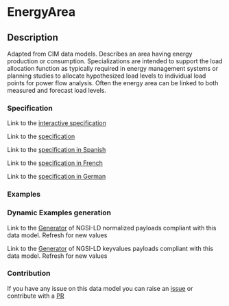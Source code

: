 # EnergyArea

## Description 

Adapted from CIM data models. Describes an area having energy production or consumption.  Specializations are intended to support the load allocation function as typically required in energy management systems or planning studies to allocate hypothesized load levels to individual load points for power flow analysis.  Often the energy area can be linked to both measured and forecast load levels.
### Specification

Link to the [interactive specification](https://swagger.lab.fiware.org/?url=https://smart-data-models.github.io/dataModel.EnergyCIM/EnergyArea/swagger.yaml)

Link to the [specification](https://smart-data-models.github.io/dataModel.EnergyCIM/EnergyArea/doc/spec.md)

Link to the [specification in Spanish](https://smart-data-models.github.io/dataModel.EnergyCIM/EnergyArea/doc/spec_ES.md)

Link to the [specification in French](https://smart-data-models.github.io/dataModel.EnergyCIM/EnergyArea/doc/spec_FR.md)

Link to the [specification in German](https://smart-data-models.github.io/dataModel.EnergyCIM/EnergyArea/doc/spec_DE.md)
### Examples
### Dynamic Examples generation

Link to the [Generator](https://smartdatamodels.org/extra/ngsi-ld_generator_v0.92.php?schemaUrl=https://raw.githubusercontent.com/smart-data-models/dataModel.EnergyCIM/master/EnergyArea/schema.json&email=info@smartdatamodels.org) of NGSI-LD normalized payloads compliant with this data model. Refresh for new values

Link to the [Generator](https://smartdatamodels.org/extra/ngsi-ld_generator_keyvalues_v0.92.php?schemaUrl=https://raw.githubusercontent.com/smart-data-models/dataModel.EnergyCIM/master/EnergyArea/schema.json&email=info@smartdatamodels.org) of NGSI-LD keyvalues payloads compliant with this data model. Refresh for new values
### Contribution

 If you have any issue on this data model you can raise an [issue](https://github.com/smart-data-models/dataModel.EnergyCIM/issues)  or contribute with a [PR](https://github.com/smart-data-models/dataModel.EnergyCIM/pulls)